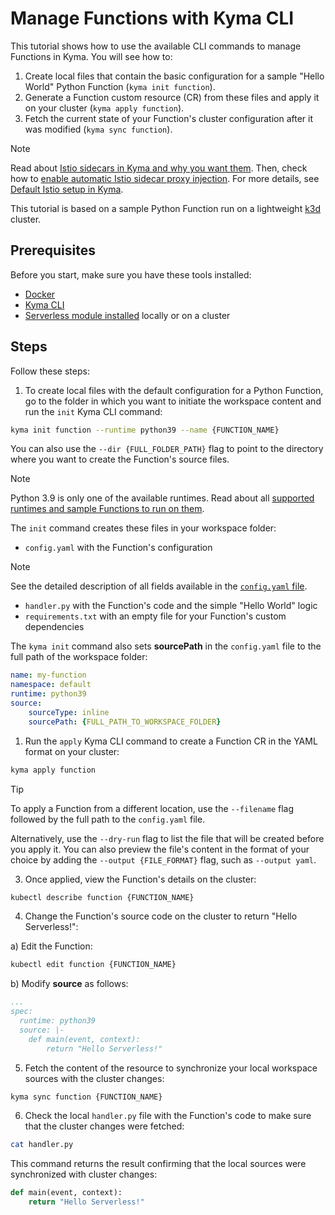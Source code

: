 # Manage Functions with Kyma CLI

This tutorial shows how to use the available CLI commands to manage Functions in Kyma. You will see how to:

1. Create local files that contain the basic configuration for a sample "Hello World" Python Function (`kyma init function`).
2. Generate a Function custom resource (CR) from these files and apply it on your cluster (`kyma apply function`).
3. Fetch the current state of your Function's cluster configuration after it was modified (`kyma sync function`).

> [!NOTE]
> Read about [Istio sidecars in Kyma and why you want them](https://kyma-project.io/docs/kyma/latest/01-overview/service-mesh/smsh-03-istio-sidecars-in-kyma/). Then, check how to [enable automatic Istio sidecar proxy injection](https://kyma-project.io/docs/kyma/latest/04-operation-guides/operations/smsh-01-istio-enable-sidecar-injection/). For more details, see [Default Istio setup in Kyma](https://kyma-project.io/docs/kyma/latest/01-overview/service-mesh/smsh-02-default-istio-setup-in-kyma/).

This tutorial is based on a sample Python Function run on a lightweight [k3d](https://k3d.io/) cluster.

## Prerequisites

Before you start, make sure you have these tools installed:

- [Docker](https://www.docker.com/)
- [Kyma CLI](https://github.com/kyma-project/cli)
- [Serverless module installed](https://kyma-project.io/docs/kyma/latest/04-operation-guides/operations/08-install-uninstall-upgrade-kyma-module/) locally or on a cluster

## Steps

Follow these steps:

1. To create local files with the default configuration for a Python Function, go to the folder in which you want to initiate the workspace content and run the `init` Kyma CLI command:

  ```bash
  kyma init function --runtime python39 --name {FUNCTION_NAME}
  ```

  You can also use the `--dir {FULL_FOLDER_PATH}` flag to point to the directory where you want to create the Function's source files.

  > [!NOTE]
  > Python 3.9 is only one of the available runtimes. Read about all [supported runtimes and sample Functions to run on them](../technical-reference/07-10-sample-functions.md).

  The `init` command creates these files in your workspace folder:

  - `config.yaml`	with the Function's configuration

   > [!NOTE]
   > See the detailed description of all fields available in the [`config.yaml` file](../technical-reference/07-60-function-configuration-file.md).

  - `handler.py` with the Function's code and the simple "Hello World" logic
  - `requirements.txt` with an empty file for your Function's custom dependencies

  The `kyma init` command also sets **sourcePath** in the `config.yaml` file to the full path of the workspace folder:

  ```yaml
  name: my-function
  namespace: default
  runtime: python39
  source:
      sourceType: inline
      sourcePath: {FULL_PATH_TO_WORKSPACE_FOLDER}
  ```

1. Run the `apply` Kyma CLI command to create a Function CR in the YAML format on your cluster:

  ```bash
  kyma apply function
  ```

  > [!TIP]
  > To apply a Function from a different location, use the `--filename` flag followed by the full path to the `config.yaml` file.

  Alternatively, use the `--dry-run` flag to list the file that will be created before you apply it. You can also preview the file's content in the format of your choice by adding the `--output {FILE_FORMAT}` flag, such as `--output yaml`.

3. Once applied, view the Function's details on the cluster:

  ```bash
  kubectl describe function {FUNCTION_NAME}
  ```

4. Change the Function's source code on the cluster to return "Hello Serverless!":

  a) Edit the Function:

  ```bash
  kubectl edit function {FUNCTION_NAME}
  ```

  b) Modify **source** as follows:

  ```yaml
  ...
  spec:
    runtime: python39
    source: |-
      def main(event, context):
          return "Hello Serverless!"
  ```

5. Fetch the content of the resource to synchronize your local workspace sources with the cluster changes:

  ```bash
  kyma sync function {FUNCTION_NAME}
  ```

6. Check the local `handler.py` file with the Function's code to make sure that the cluster changes were fetched:

  ```bash
  cat handler.py
  ```

  This command returns the result confirming that the local sources were synchronized with cluster changes:

  ```python
  def main(event, context):
      return "Hello Serverless!"
  ```